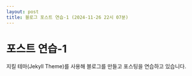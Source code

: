 ```yaml
---
layout: post
title: 블로그 포스트 연습-1 (2024-11-26 22시 07분)
---
```


# 포스트 연습-1

지킬 테마(Jekyll Theme)를 사용해 블로그를 만들고 포스팅을 연습하고 있습니다.
